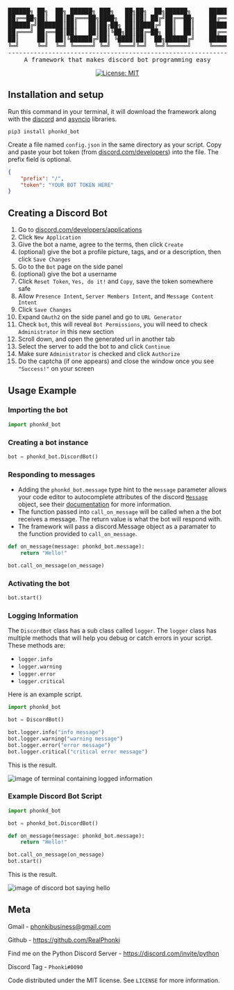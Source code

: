 <div align="center">
<pre>
██████╗ ██╗  ██╗ ██████╗ ███╗   ██╗██╗  ██╗██████╗     ██████╗  ██████╗ ████████╗
██╔══██╗██║  ██║██╔═══██╗████╗  ██║██║ ██╔╝██╔══██╗    ██╔══██╗██╔═══██╗╚══██╔══╝
██████╔╝███████║██║   ██║██╔██╗ ██║█████╔╝ ██║  ██║    ██████╔╝██║   ██║   ██║   
██╔═══╝ ██╔══██║██║   ██║██║╚██╗██║██╔═██╗ ██║  ██║    ██╔══██╗██║   ██║   ██║   
██║     ██║  ██║╚██████╔╝██║ ╚████║██║  ██╗██████╔╝    ██████╔╝╚██████╔╝   ██║   
╚═╝     ╚═╝  ╚═╝ ╚═════╝ ╚═╝  ╚═══╝╚═╝  ╚═╝╚═════╝     ╚═════╝  ╚═════╝    ╚═╝   
---------------------------------------------------------------
A framework that makes discord bot programming easy
</pre>

[![License: MIT](https://img.shields.io/badge/License-MIT-yellow.svg)](https://opensource.org/licenses/MIT)

</div>

## Installation and setup

Run this command in your terminal, it will download the framework along with the [discord](https://discordpy.readthedocs.io/en/stable/api.html) and [asyncio](https://docs.python.org/3/library/asyncio.html) libraries.

```shell
pip3 install phonkd_bot
```

Create a file named `config.json` in the same directory as your script. Copy and paste your bot token (from [discord.com/developers](https://discord.com/developers/applications)) into the file. The prefix field is optional.
```json
{
    "prefix": "/",
    "token": "YOUR BOT TOKEN HERE"
}
```

## Creating a Discord Bot
1. Go to [discord.com/developers/applications](https://discord.com/developers/applications)
2. Click `New Application`
3. Give the bot a name, agree to the terms, then click `Create`
4. (optional) give the bot a profile picture, tags, and or a description, then click `Save Changes`
5. Go to the `Bot` page on the side panel
6. (optional) give the bot a username
7. Click `Reset Token`, `Yes, do it!` and `Copy`, save the token somewhere safe
8. Allow `Presence Intent`, `Server Members Intent`, and `Message Content Intent`
9. Click `Save Changes`
10. Expand `OAuth2` on the side panel and go to `URL Generator`
11. Check `bot`, this will reveal `Bot Permissions`, you will need to check `Administrator` in this new section
12. Scroll down, and open the generated url in another tab
13. Select the server to add the bot to and click `Continue`
14. Make sure `Administrator` is checked and click `Authorize`
15. Do the captcha (if one appears) and close the window once you see `"Success!"` on your screen

## Usage Example

### Importing the bot

```python
import phonkd_bot
```

### Creating a bot instance

```python
bot = phonkd_bot.DiscordBot()
```

### Responding to messages
- Adding the `phonkd_bot.message` type hint to the `message` parameter allows your code editor to autocomplete attributes of the discord [`Message`](https://discordpy.readthedocs.io/en/stable/api.html#discord.Message) object, see their [documentation](https://discordpy.readthedocs.io/en/stable/api.html#discord.Message) for more information.
- The function passed into `call_on_message` will be called when a the bot receives a message. The return value is what the bot will respond with.
- The framework will pass a discord.Message object as a paramater to the function provided to `call_on_message`.
```python
def on_message(message: phonkd_bot.message):
    return "Hello!"

bot.call_on_message(on_message)
```

### Activating the bot

```python
bot.start()
```

### Logging Information

The `DiscordBot` class has a sub class called `logger`. The `logger` class has multiple methods that will help you debug or catch errors in your script. These methods are:
- `logger.info`
- `logger.warning`
- `logger.error`
- `logger.critical`

Here is an example script.

```python
import phonkd_bot

bot = DiscordBot()

bot.logger.info("info message")
bot.logger.warning("warning message")
bot.logger.error("error message")
bot.logger.critical("critical error message")
```

This is the result.

![image of terminal containing logged information](https://i.imgur.com/wiIKZEQ.png)

### Example Discord Bot Script

```python
import phonkd_bot

bot = phonkd_bot.DiscordBot()

def on_message(message: phonkd_bot.message):
    return "Hello!"

bot.call_on_message(on_message)
bot.start()
```

This is the result.

![image of discord bot saying hello](https://i.imgur.com/4hcMWHE.png)

## Meta
Gmail - phonkibusiness@gmail.com

Github - https://github.com/RealPhonki

Find me on the Python Discord Server - https://discord.com/invite/python

Discord Tag - `Phonki#0090`

Code distributed under the MIT license. See `LICENSE` for more information.